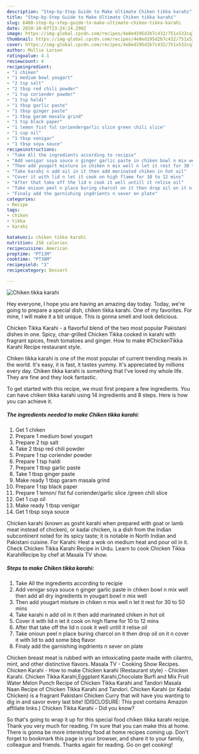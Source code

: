 ```yaml
---
description: "Step-by-Step Guide to Make Ultimate Chiken tikka karahi"
title: "Step-by-Step Guide to Make Ultimate Chiken tikka karahi"
slug: 6468-step-by-step-guide-to-make-ultimate-chiken-tikka-karahi
date: 2020-10-07T23:24:24.290Z
image: https://img-global.cpcdn.com/recipes/4e8ed195d2b7c432/751x532cq70/chiken-tikka-karahi-recipe-main-photo.jpg
thumbnail: https://img-global.cpcdn.com/recipes/4e8ed195d2b7c432/751x532cq70/chiken-tikka-karahi-recipe-main-photo.jpg
cover: https://img-global.cpcdn.com/recipes/4e8ed195d2b7c432/751x532cq70/chiken-tikka-karahi-recipe-main-photo.jpg
author: Mollie Larson
ratingvalue: 4.1
reviewcount: 4
recipeingredient:
- "1 chiken"
- "1 medium bowl yougart"
- "2 tsp salt"
- "2 tbsp red chili powder"
- "1 tsp coriender powder"
- "1 tsp haldi"
- "1 tbsp garlic paste"
- "1 tbsp ginger paste"
- "1 tbsp garam masala grind"
- "1 tsp black paper"
- "1 lemon fist ful coriendergarlic slice green chili slice"
- "1 cup oil"
- "1 tbsp venigar"
- "1 tbsp soya souce"
recipeinstructions:
- "Take All the ingredients according to recipie"
- "Add venigar soya souce n ginger garlic paste in chiken bowl n mix well then add all dry ingredients in yougart bowl n mix well"
- "Then add yougart mixture in chiken n mix well n let it rest for 30 to 50 mins"
- "Take karahi n add oil in it then add marinated chiken in hot oil"
- "Cover it with lid n let it cook on high flame for 10 to 12 mins"
- "After that take off the lid n cook it well untill it relise oil"
- "Take onioun peel n place buring charcol on it then drop oil on it n cover it with lid to add some bbq flavor"
- "Finaly add the garnishing ingdrients n sever on plate"
categories:
- Recipe
tags:
- chiken
- tikka
- karahi

katakunci: chiken tikka karahi 
nutrition: 258 calories
recipecuisine: American
preptime: "PT13M"
cooktime: "PT38M"
recipeyield: "3"
recipecategory: Dessert

---
```



![Chiken tikka karahi](https://img-global.cpcdn.com/recipes/4e8ed195d2b7c432/751x532cq70/chiken-tikka-karahi-recipe-main-photo.jpg)

Hey everyone, I hope you are having an amazing day today. Today, we're going to prepare a special dish, chiken tikka karahi. One of my favorites. For mine, I will make it a bit unique. This is gonna smell and look delicious.

Chicken Tikka Karahi - a flavorful blend of the two most popular Pakistani dishes in one. Spicy, char-grilled Chicken Tikka cooked in karahi with fragrant spices, fresh tomatoes and ginger. How to make #ChickenTikka Karahi Recipe restaurant style.

Chiken tikka karahi is one of the most popular of current trending meals in the world. It's easy, it is fast, it tastes yummy. It's appreciated by millions every day. Chiken tikka karahi is something that I've loved my whole life. They are fine and they look fantastic.


To get started with this recipe, we must first prepare a few ingredients. You can have chiken tikka karahi using 14 ingredients and 8 steps. Here is how you can achieve it.

<!--inarticleads1-->

##### The ingredients needed to make Chiken tikka karahi:

1. Get 1 chiken
1. Prepare 1 medium bowl yougart
1. Prepare 2 tsp salt
1. Take 2 tbsp red chili powder
1. Prepare 1 tsp coriender powder
1. Prepare 1 tsp haldi
1. Prepare 1 tbsp garlic paste
1. Take 1 tbsp ginger paste
1. Make ready 1 tbsp garam masala grind
1. Prepare 1 tsp black paper
1. Prepare 1 lemon/ fist ful coriender/garlic slice /green chili slice
1. Get 1 cup oil
1. Make ready 1 tbsp venigar
1. Get 1 tbsp soya souce


Chicken karahi (known as gosht karahi when prepared with goat or lamb meat instead of chicken), or kadai chicken, is a dish from the Indian subcontinent noted for its spicy taste; it is notable in North Indian and Pakistani cuisine. For Karahi: Heat a wok on medium heat and pour oil in it. Check Chicken Tikka Karahi Recipe in Urdu. Learn to cook Chicken Tikka KarahiRecipe by chef at Masala TV show. 

<!--inarticleads2-->

##### Steps to make Chiken tikka karahi:

1. Take All the ingredients according to recipie
1. Add venigar soya souce n ginger garlic paste in chiken bowl n mix well then add all dry ingredients in yougart bowl n mix well
1. Then add yougart mixture in chiken n mix well n let it rest for 30 to 50 mins
1. Take karahi n add oil in it then add marinated chiken in hot oil
1. Cover it with lid n let it cook on high flame for 10 to 12 mins
1. After that take off the lid n cook it well untill it relise oil
1. Take onioun peel n place buring charcol on it then drop oil on it n cover it with lid to add some bbq flavor
1. Finaly add the garnishing ingdrients n sever on plate


Chicken breast meat is rubbed with an intoxicating paste made with cilantro, mint, and other distinctive flavors. Masala TV - Cooking Show Recipes. Chicken Karahi - How to make Chicken karahi (Restaurant style) - Chicken Karahi. Chicken Tikka Karahi,Eggplant Karahi,Chocolate Burfi and Mix Fruit Water Melon Punch Recipe of Chicken Tikka Karahi and Tandori Masala Naan Recipe of Chicken Tikka Karahi and Tandori. Chicken Karahi (or Kadai Chicken) is a fragrant Pakistani Chicken Curry that will have you wanting to dig in and savor every last bite! (DISCLOSURE: This post contains Amazon affiliate links.) Chicken Tikka Karahi - Did you know? 

So that's going to wrap it up for this special food chiken tikka karahi recipe. Thank you very much for reading. I'm sure that you can make this at home. There is gonna be more interesting food at home recipes coming up. Don't forget to bookmark this page in your browser, and share it to your family, colleague and friends. Thanks again for reading. Go on get cooking!
